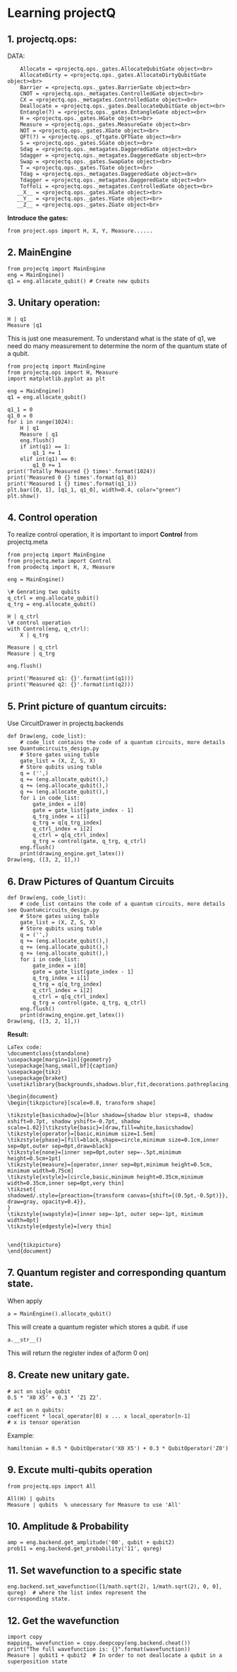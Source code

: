 # Learning projectQ

## 1. projectq.ops:<br>
DATA:<br>
```
    Allocate = <projectq.ops._gates.AllocateQubitGate object><br>
    AllocateDirty = <projectq.ops._gates.AllocateDirtyQubitGate object><br>
    Barrier = <projectq.ops._gates.BarrierGate object><br>
    CNOT = <projectq.ops._metagates.ControlledGate object><br>
    CX = <projectq.ops._metagates.ControlledGate object><br>
    Deallocate = <projectq.ops._gates.DeallocateQubitGate object><br>
    Entangle(?) = <projectq.ops._gates.EntangleGate object><br>
    H = <projectq.ops._gates.HGate object><br>
    Measure = <projectq.ops._gates.MeasureGate object><br>
    NOT = <projectq.ops._gates.XGate object><br>
    QFT(?) = <projectq.ops._qftgate.QFTGate object><br>
    S = <projectq.ops._gates.SGate object><br>
    Sdag = <projectq.ops._metagates.DaggeredGate object><br>
    Sdagger = <projectq.ops._metagates.DaggeredGate object><br>
    Swap = <projectq.ops._gates.SwapGate object><br>
    T = <projectq.ops._gates.TGate object><br>
    Tdag = <projectq.ops._metagates.DaggeredGate object><br>
    Tdagger = <projectq.ops._metagates.DaggeredGate object><br>
    Toffoli = <projectq.ops._metagates.ControlledGate object><br>
   __X__ = <projectq.ops._gates.XGate object><br>
   __Y__ = <projectq.ops._gates.YGate object><br>
   __Z__ = <projectq.ops._gates.ZGate object<br>
```
__Introduce the gates:__ 
```
from project.ops import H, X, Y, Measure......
```

## 2. MainEngine<br>
```
from projectq import MainEngine
eng = MainEngine()
q1 = eng.allocate_qubit() # Create new qubits
```

## 3. Unitary operation:<br>
```
H | q1
Measure |q1
```

This is just one measurement. To understand what is the state of q1, we need do many measurement to determine the norm of the quantum state of a qubit.<br>
```
from projectq import MainEngine
from projectq.ops import H, Measure
import matplotlib.pyplot as plt

eng = MainEngine()
q1 = eng.allocate_qubit()

q1_1 = 0
q1_0 = 0
for i in range(1024):
    H | q1
    Measure | q1
    eng.flush()
    if int(q1) == 1:
        q1_1 += 1
    elif int(q1) == 0:
        q1_0 += 1
print('Totally Measured {} times'.format(1024))
print('Measured 0 {} times'.format(q1_0))
print('Measured 1 {} times'.format(q1_1))
plt.bar([0, 1], [q1_1, q1_0], width=0.4, color="green")
plt.show()
```
## 4. Control operation
To realize control operation, it is important to import __Control__ from projectq.meta<br>
```
from projectq import MainEngine
from projectq.meta import Control
from prodectq import H, X, Measure

eng = MainEngine()

\# Genrating two qubits
q_ctrl = eng.allocate_qubit()
q_trg = eng.allocate_qubit()

H | q_ctrl
\# control operation
with Control(eng, q_ctrl):
    X | q_trg

Measure | q_ctrl
Measure | q_trg

eng.flush()

print('Measured q1: {}'.format(int(q1)))
print('Measured q2: {}'.format(int(q2)))
```
## 5. Print picture of quantum circuits:<br>
Use CircuitDrawer in projectq.backends<br>
```
def Draw(eng, code_list):
    # code_list contains the code of a quantum circuits, more details see Quantumcircuits_design.py
    # Store gates using tuble
    gate_list = (X, Z, S, X)
    # Store qubits using tuble
    q = ('',)
    q += (eng.allocate_qubit(),)
    q += (eng.allocate_qubit(),)
    q += (eng.allocate_qubit(),)
    for i in code_list:
        gate_index = i[0]
        gate = gate_list[gate_index - 1]
        q_trg_index = i[1]
        q_trg = q[q_trg_index]
        q_ctrl_index = i[2]
        q_ctrl = q[q_ctrl_index]
        q_trg = control(gate, q_trg, q_ctrl)
    eng.flush()
    print(drawing_engine.get_latex())
Draw(eng, ([3, 2, 1],))
```

## 6. Draw Pictures of Quantum Circuits
```
def Draw(eng, code_list):
    # code_list contains the code of a quantum circuits, more details see Quantumcircuits_design.py
    # Store gates using tuble
    gate_list = (X, Z, S, X)
    # Store qubits using tuble
    q = ('',)
    q += (eng.allocate_qubit(),)
    q += (eng.allocate_qubit(),)
    q += (eng.allocate_qubit(),)
    for i in code_list:
        gate_index = i[0]
        gate = gate_list[gate_index - 1]
        q_trg_index = i[1]
        q_trg = q[q_trg_index]
        q_ctrl_index = i[2]
        q_ctrl = q[q_ctrl_index]
        q_trg = control(gate, q_trg, q_ctrl)
    eng.flush()
    print(drawing_engine.get_latex())
Draw(eng, ([3, 2, 1],))
```
__Result:__<br>
```
LaTex code:
\documentclass{standalone}
\usepackage[margin=1in]{geometry}
\usepackage[hang,small,bf]{caption}
\usepackage{tikz}
\usepackage{braket}
\usetikzlibrary{backgrounds,shadows.blur,fit,decorations.pathreplacing,shapes}

\begin{document}
\begin{tikzpicture}[scale=0.8, transform shape]

\tikzstyle{basicshadow}=[blur shadow={shadow blur steps=8, shadow xshift=0.7pt, shadow yshift=-0.7pt, shadow scale=1.02}]\tikzstyle{basic}=[draw,fill=white,basicshadow]
\tikzstyle{operator}=[basic,minimum size=1.5em]
\tikzstyle{phase}=[fill=black,shape=circle,minimum size=0.1cm,inner sep=0pt,outer sep=0pt,draw=black]
\tikzstyle{none}=[inner sep=0pt,outer sep=-.5pt,minimum height=0.5cm+1pt]
\tikzstyle{measure}=[operator,inner sep=0pt,minimum height=0.5cm, minimum width=0.75cm]
\tikzstyle{xstyle}=[circle,basic,minimum height=0.35cm,minimum width=0.35cm,inner sep=0pt,very thin]
\tikzset{
shadowed/.style={preaction={transform canvas={shift={(0.5pt,-0.5pt)}}, draw=gray, opacity=0.4}},
}
\tikzstyle{swapstyle}=[inner sep=-1pt, outer sep=-1pt, minimum width=0pt]
\tikzstyle{edgestyle}=[very thin]


\end{tikzpicture}
\end{document}
```

## 7. Quantum register and corresponding quantum state.
When apply 
````
a = MainEngine().allocate_qubit()
````
This will create a quantum register which stores a qubit. if use 
````
a.__str__()
````
This will return the register index of a(form 0 on)

## 8. Create new unitary gate.
```
# act on sigle qubit
0.5 * ‘X0 X5’ + 0.3 * ‘Z1 Z2’.
```
```angular2html
# act on n qubits:
coefficent * local_operator[0] x ... x local_operator[n-1]
# x is tensor operation
```
 Example: 
```angular2html
hamiltonian = 0.5 * QubitOperator('X0 X5') + 0.3 * QubitOperator('Z0')
```

## 9. Excute multi-qubits operation
```
from projectq.ops import All

All(H) | qubits
Measure | qubits  % unecessary for Measure to use 'All'
```

## 10. Amplitude & Probability
```
amp = eng.backend.get_amplitude('00', qubit + qubit2)
prob11 = eng.backend.get_probability('11', qureg)
```

## 11. Set wavefunction to a specific state
```
eng.backend.set_wavefunction([1/math.sqrt(2), 1/math.sqrt(2), 0, 0], qureg)  # where the list index represent the                                                                                          corresponding state.
```

## 12. Get the wavefunction
```
import copy
mapping, wavefunction = copy.deepcopy(eng.backend.cheat())
print("The full wavefunction is: {}".format(wavefunction))
Measure | qubit1 + qubit2  # In order to not deallocate a qubit in a superposition state
```
